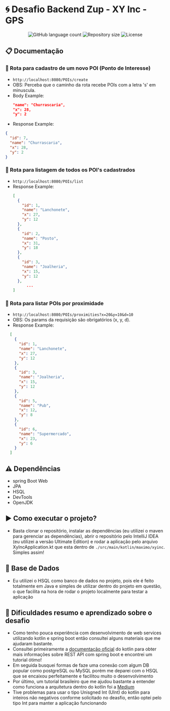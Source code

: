 # :cyclone: Desafio Backend Zup - XY Inc - GPS

<p align="center">
  <img alt="GitHub language count" src="https://img.shields.io/github/languages/count/gabrielmaximo/zup-xy-inc.svg">

  <img alt="Repository size" src="https://img.shields.io/github/repo-size/gabrielmaximo/zup-xy-inc.svg">

  <img alt="License" src="https://img.shields.io/badge/license-MIT-brightgreen">
</p>

## :clipboard: Documentação

### :arrows_counterclockwise: Rota para cadastro de um novo POI (Ponto de Interesse)
* ```http://localhost:8080/POIs/create```
* OBS: Perceba que o caminho da rota recebe POIs com a letra 's' em minuscula.
* Body Example:
  ```json
  "name": "Churrascaria",
  "x": 28,
  "y": 2
  ```
* Response Example:
```json
{
  "id": 7,
  "name": "Churrascaria",
  "x": 28,
  "y": 2
}
```

### :arrows_counterclockwise: Rota para listagem de todos os POI's cadastrados
* ```http://localhost:8080/POIs/list```
* Response Example:
  ```json
  [
    {
      "id": 1,
      "name": "Lanchonete",
      "x": 27,
      "y": 12
    },
    {
      "id": 2,
      "name": "Posto",
      "x": 31,
      "y": 18
    },
    {
      "id": 3,
      "name": "Joalheria",
      "x": 15,
      "y": 12
    },
        ...
  ]
  ```
  
### :arrows_counterclockwise: Rota para listar POIs por proximidade
* ```http://localhost:8080/POIs/proximities?x=20&y=10&d=10```
* OBS: Os params da requisição são obrigatórios (x, y, d).
* Response Example:
```json
  [
    {
      "id": 1,
      "name": "Lanchonete",
      "x": 27,
      "y": 12
    },
    {
      "id": 3,
      "name": "Joalheria",
      "x": 15,
      "y": 12
    },
    {
      "id": 5,
      "name": "Pub",
      "x": 12,
      "y": 8
    },
    {
      "id": 6,
      "name": "Supermercado",
      "x": 23,
      "y": 6
    }
  ]
```

## :warning: Dependências
* spring Boot Web
* JPA
* HSQL
* DevTools
* OpenJDK

## :arrow_forward: Como executar o projeto?
* Basta clonar o repositório, instalar as dependências (eu utilizei o maven para gerenciar as dependências), abrir o repositório pelo IntelliJ IDEA (eu utilizei a versão Ultimate Edition) e rodar a aplicação pelo arquivo XyIncApplication.kt que esta dentro de ```./src/main/kotlin/maximo/xyinc```. Simples assim!

## :floppy_disk: Base de Dados
* Eu utilizei o HSQL como banco de dados no projeto, pois ele é feito totalmente em Java e simples de utilizar dentro do projeto em questão, o que facilita na hora de rodar o projeto localmente para testar a aplicação

## :muscle: Dificuldades resumo e aprendizado sobre o desafio
* Como tenho pouca experiência com desenvolvimento de web services utilizando kotlin e spring boot então consultei alguns materiais que me ajudaram bastante.
* Consultei primeiramente a [documentação oficial](https://kotlinlang.org/docs/tutorials/spring-boot-restful.html) do kotlin para obter mais informações sobre REST API com spring boot e encontrei um tutorial ótimo!
* Em seguida busquei formas de faze uma conexão com algum DB popular como postgreSQL ou MySQL porém me deparei com o HSQL que se encaixou perfeitamente e facilitou muito o desenvolvimento
* Por último, um tutorial brasileiro que me ajudou bastante a entender como funciona a arquitetura dentro do kotlin foi a [Medium](https://medium.com/collabcode/criando-um-web-service-base-no-spring-boot-com-kotlin-962a51317d63)
* Tive problemas para usar o tipo Unisgned Int (UInt) do kotlin para inteiros não negativos conforme solicitado no deasfio, então optei pelo tipo Int para manter a aplicação funcionando